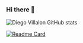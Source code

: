 ### Hi there 👋


![Diego Villalon GitHub stats](https://github-readme-stats.vercel.app/api?username=diegovillalon&show_icons=true&theme=calm)

[![Readme Card](https://github-readme-stats.vercel.app/api/pin/?username=diegovillalon&repo=github-readme-stats)](https://github.com/diegovillalon/github-readme-stats)





<!--
**diegovillalon/diegovillalon** is a ✨ _special_ ✨ repository because its `README.md` (this file) appears on your GitHub profile.

Here are some ideas to get you started:

- 🔭 I’m currently working on ...
- 🌱 I’m currently learning ...
- 👯 I’m looking to collaborate on ...
- 🤔 I’m looking for help with ...
- 💬 Ask me about ...
- 📫 How to reach me: ...
- 😄 Pronouns: ...
- ⚡ Fun fact: ...
-->

